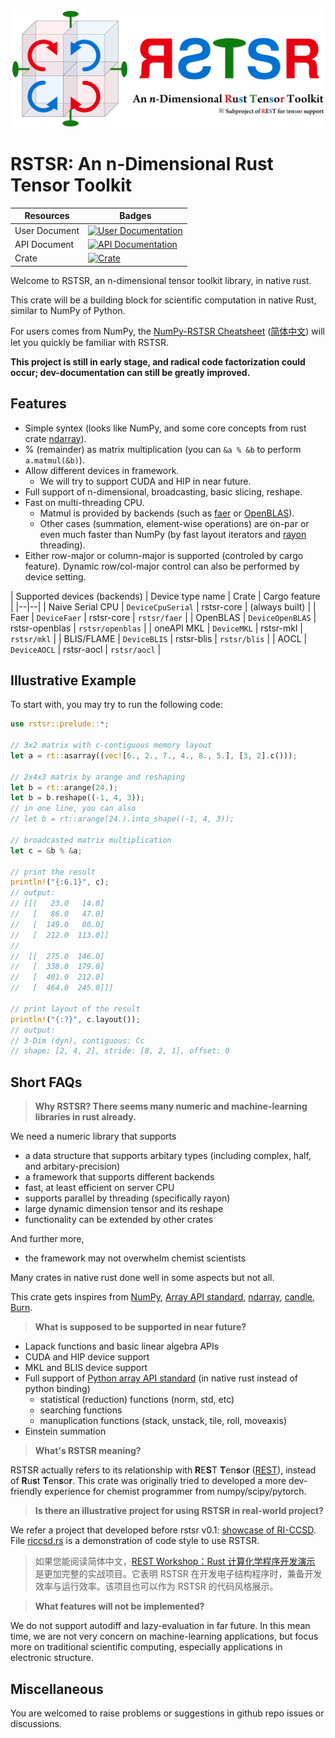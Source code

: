 <div align="center">

<img src="./assets/logo-3-white.png" width="500px" alt="Logo of RSTSR" />

</div>

# RSTSR: An n-Dimensional Rust Tensor Toolkit

<div align="center">

| Resources | Badges |
|--|--|
| User Document | [![User Documentation](https://readthedocs.org/projects/rstsr-book/badge/?version=latest)](https://rstsr-book.readthedocs.io/latest/) |
| API Document | [![API Documentation](https://docs.rs/rstsr/badge.svg)](https://docs.rs/rstsr) |
| Crate | [![Crate](https://img.shields.io/crates/v/rstsr.svg)](https://crates.io/crates/rstsr) |

</div>

Welcome to RSTSR, an n-dimensional tensor toolkit library, in native rust.

This crate will be a building block for scientific computation in native Rust, similar to NumPy of Python.

For users comes from NumPy, the [NumPy-RSTSR Cheatsheet](https://restgroup.github.io/rstsr-book/docs/numpy-cheatsheet) ([简体中文](https://restgroup.github.io/rstsr-book/zh-hans/docs/numpy-cheatsheet)) will let you quickly be familiar with RSTSR.

**This project is still in early stage, and radical code factorization could occur; dev-documentation can still be greatly improved.**

## Features

- Simple syntex (looks like NumPy, and some core concepts from rust crate [ndarray](https://github.com/rust-ndarray/ndarray/)).
- % (remainder) as matrix multiplication (you can `&a % &b` to perform `a.matmul(&b)`).
- Allow different devices in framework.
    - We will try to support CUDA and HIP in near future.
- Full support of n-dimensional, broadcasting, basic slicing, reshape.
- Fast on multi-threading CPU.
    - Matmul is provided by backends (such as [faer](https://github.com/sarah-quinones/faer-rs/) or [OpenBLAS](https://github.com/OpenMathLib/OpenBLAS/)).
    - Other cases (summation, element-wise operations) are on-par or even much faster than NumPy (by fast layout iterators and [rayon](https://github.com/rayon-rs/rayon/) threading).
- Either row-major or column-major is supported (controled by cargo feature). Dynamic row/col-major control can also be performed by device setting.

| Supported devices (backends) | Device type name | Crate | Cargo feature |
|--|--|
| Naive Serial CPU | `DeviceCpuSerial` | rstsr-core | (always built) |
| Faer | `DeviceFaer` | rstsr-core | `rstsr/faer` |
| OpenBLAS | `DeviceOpenBLAS` | rstsr-openblas | `rstsr/openblas` |
| oneAPI MKL | `DeviceMKL` | rstsr-mkl | `rstsr/mkl` |
| BLIS/FLAME | `DeviceBLIS` | rstsr-blis | `rstsr/blis` |
| AOCL | `DeviceAOCL` | rstsr-aocl | `rstsr/aocl` |

## Illustrative Example

To start with, you may try to run the following code:

```rust
use rstsr::prelude::*;

// 3x2 matrix with c-contiguous memory layout
let a = rt::asarray((vec![6., 2., 7., 4., 8., 5.], [3, 2].c()));

// 2x4x3 matrix by arange and reshaping
let b = rt::arange(24.);
let b = b.reshape((-1, 4, 3));
// in one line, you can also
// let b = rt::arange(24.).into_shape((-1, 4, 3));

// broadcasted matrix multiplication
let c = &b % &a;

// print the result
println!("{:6.1}", c);
// output:
// [[[   23.0   14.0]
//   [   86.0   47.0]
//   [  149.0   80.0]
//   [  212.0  113.0]]
//
//  [[  275.0  146.0]
//   [  338.0  179.0]
//   [  401.0  212.0]
//   [  464.0  245.0]]]

// print layout of the result
println!("{:?}", c.layout());
// output:
// 3-Dim (dyn), contiguous: Cc
// shape: [2, 4, 2], stride: [8, 2, 1], offset: 0
```

## Short FAQs

> **Why RSTSR? There seems many numeric and machine-learning libraries in rust already.**

We need a numeric library that supports
- a data structure that supports arbitary types (including complex, half, and arbitary-precision)
- a framework that supports different backends
- fast, at least efficient on server CPU
- supports parallel by threading (specifically rayon)
- large dynamic dimension tensor and its reshape
- functionality can be extended by other crates

And further more,
- the framework may not overwhelm chemist scientists

Many crates in native rust done well in some aspects but not all.

This crate gets inspires from [NumPy](https://github.com/data-apis/array-api/), [Array API standard](https://github.com/data-apis/array-api/), [ndarray](https://github.com/rust-ndarray/ndarray/), [candle](https://github.com/huggingface/candle), [Burn](https://github.com/tracel-ai/burn).

> **What is supposed to be supported in near future?**

- Lapack functions and basic linear algebra APIs
- CUDA and HIP device support
- MKL and BLIS device support
- Full support of [Python array API standard](https://data-apis.org/array-api/latest/) (in native rust instead of python binding)
    - statistical (reduction) functions (norm, std, etc)
    - searching functions
    - manuplication functions (stack, unstack, tile, roll, moveaxis)
- Einstein summation

> **What's RSTSR meaning?**

RSTSR actually refers to its relationship with **R**E**S**T **T**en**s**o**r** ([REST](https://github.com/igor-1982/rest)), instead of **R**u**s**t **T**en**s**o**r**. This crate was originally tried to developed a more dev-friendly experience for chemist programmer from numpy/scipy/pytorch.

> **Is there an illustrative project for using RSTSR in real-world project?**

We refer a project that developed before rstsr v0.1: [showcase of RI-CCSD](https://github.com/ajz34/showcase_rust_riccsd).
File [riccsd.rs](https://github.com/ajz34/showcase_rust_riccsd/blob/master/src/riccsd.rs) is a demonstration of code style to use RSTSR.

> 如果您能阅读简体中文，[REST Workshop：Rust 计算化学程序开发演示](https://github.com/RESTGroup/showcase-workshop-rstsr-ricc) 是更加完整的实战项目。它表明 RSTSR 在开发电子结构程序时，兼备开发效率与运行效率。该项目也可以作为 RSTSR 的代码风格展示。

> **What features will not be implemented?**

We do not support autodiff and lazy-evaluation in far future. In this mean time, we are not very concern on machine-learning applications, but focus more on traditional scientific computing, especially applications in electronic structure.

## Miscellaneous

You are welcomed to raise problems or suggestions in github repo issues or discussions.
